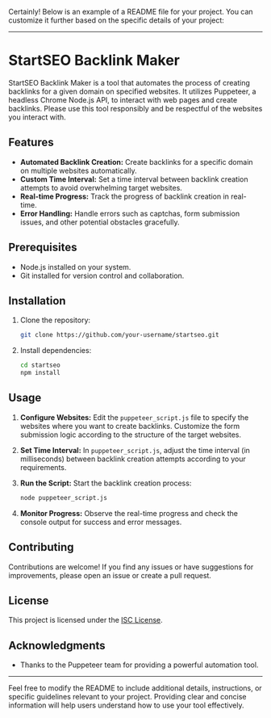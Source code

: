 Certainly! Below is an example of a README file for your project. You can customize it further based on the specific details of your project:

---

# StartSEO Backlink Maker

StartSEO Backlink Maker is a tool that automates the process of creating backlinks for a given domain on specified websites. It utilizes Puppeteer, a headless Chrome Node.js API, to interact with web pages and create backlinks. Please use this tool responsibly and be respectful of the websites you interact with.

## Features

- **Automated Backlink Creation:** Create backlinks for a specific domain on multiple websites automatically.
- **Custom Time Interval:** Set a time interval between backlink creation attempts to avoid overwhelming target websites.
- **Real-time Progress:** Track the progress of backlink creation in real-time.
- **Error Handling:** Handle errors such as captchas, form submission issues, and other potential obstacles gracefully.

## Prerequisites

- Node.js installed on your system.
- Git installed for version control and collaboration.

## Installation

1. Clone the repository:

    ```bash
    git clone https://github.com/your-username/startseo.git
    ```

2. Install dependencies:

    ```bash
    cd startseo
    npm install
    ```

## Usage

1. **Configure Websites:**
    Edit the `puppeteer_script.js` file to specify the websites where you want to create backlinks. Customize the form submission logic according to the structure of the target websites.

2. **Set Time Interval:**
    In `puppeteer_script.js`, adjust the time interval (in milliseconds) between backlink creation attempts according to your requirements.

3. **Run the Script:**
    Start the backlink creation process:

    ```bash
    node puppeteer_script.js
    ```

4. **Monitor Progress:**
    Observe the real-time progress and check the console output for success and error messages.

## Contributing

Contributions are welcome! If you find any issues or have suggestions for improvements, please open an issue or create a pull request.

## License

This project is licensed under the [ISC License](LICENSE).

## Acknowledgments

- Thanks to the Puppeteer team for providing a powerful automation tool.

---

Feel free to modify the README to include additional details, instructions, or specific guidelines relevant to your project. Providing clear and concise information will help users understand how to use your tool effectively.
